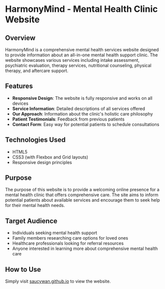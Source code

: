 # HarmonyMind - Mental Health Clinic Website

## Overview
HarmonyMind is a comprehensive mental health services website designed to provide information about an all-in-one mental health support clinic. The website showcases various services including intake assessment, psychiatric evaluation, therapy services, nutritional counseling, physical therapy, and aftercare support.

## Features
- **Responsive Design**: The website is fully responsive and works on all devices
- **Service Information**: Detailed descriptions of all services offered
- **Our Approach**: Information about the clinic's holistic care philosophy
- **Patient Testimonials**: Feedback from previous patients
- **Contact Form**: Easy way for potential patients to schedule consultations

## Technologies Used
- HTML5
- CSS3 (with Flexbox and Grid layouts)
- Responsive design principles

## Purpose
The purpose of this website is to provide a welcoming online presence for a mental health clinic that offers comprehensive care. The site aims to inform potential patients about available services and encourage them to seek help for their mental health needs.

## Target Audience
- Individuals seeking mental health support
- Family members researching care options for loved ones
- Healthcare professionals looking for referral resources
- Anyone interested in learning more about comprehensive mental health care

## How to Use
Simply visit [saucywan.github.io](https://saucywan.github.io) to view the website.
